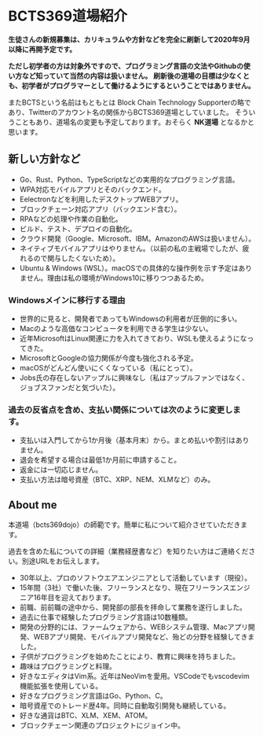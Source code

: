 # BCTS369道場紹介

**生徒さんの新規募集は、カリキュラムや方針などを完全に刷新して2020年9月以降に再開予定です。**

**ただし初学者の方は対象外ですので、プログラミング言語の文法やGithubの使い方など知っていて当然の内容は扱いません。
刷新後の道場の目標は少なくとも、初学者がプログラマーとして働けるようにするということではありません。**

またBCTSという名前はもともとは Block Chain Technology Supporterの略であり、Twitterのアカウント名の関係からBCTS369道場としていました。
そういうこともあり、道場名の変更も予定しております。おそらく **NK道場** となるかと思います。

## 新しい方針など

- Go、Rust、Python、TypeScriptなどの実用的なプログラミング言語。
- WPA対応モバイルアプリとそのバックエンド。
- Eelectronなどを利用したデスクトップWEBアプリ。
- ブロックチェーン対応アプリ（バックエンド含む）。
- RPAなどの処理や作業の自動化。
- ビルド、テスト、デプロイの自動化。
- クラウド開発（Google、Microsoft、IBM。AmazonのAWSは扱いません）。
- ネイティブモバイルアプリはやりません。（以前の私の主戦場でしたが、疲れるので関与したくないため）。
- Ubuntu & Windows (WSL）。macOSでの具体的な操作例を示す予定はありません。理由は私の環境がWindows10に移りつつあるため。

### Windowsメインに移行する理由

- 世界的に見ると、開発者であってもWindowsの利用者が圧倒的に多い。
- Macのような高価なコンピュータを利用できる学生は少ない。
- 近年MicrosoftはLinux関連に力を入れてきており、WSLも使えるようになってきた。
- MicrosoftとGoogleの協力関係が今度も強化される予定。
- macOSがどんどん使いにくくなっている（私にとって）。
- Jobs氏の存在しないアップルに興味なし（私はアップルファンではなく、ジョブスファンだと気づいた）。

### 過去の反省点を含め、支払い関係については次のように変更します。

- 支払いは入門してから1か月後（基本月末）から。まとめ払いや割引はありません。
- 退会を希望する場合は最低1か月前に申請すること。
- 返金には一切応じません。
- 支払い方法は暗号資産（BTC、XRP、NEM、XLMなど）のみ。

## About me

本道場（bcts369dojo）の師範です。簡単に私について紹介させていただきます。

過去を含めた私についての詳細（業務経歴書など）を知りたい方はご連絡ください。別途URLをお伝えします。

- 30年以上、プロのソフトウエアエンジニアとして活動しています（現役）。
- 15年間（3社）で働いた後、フリーランスとなり、現在フリーランスエンジニア16年目を迎えております。
- 前職、前前職の途中から、開発部の部長を拝命して業務を遂行しました。
- 過去に仕事で経験したプログラミング言語は10数種類。
- 開発の分野的には、ファームウェアから、WEBシステム管理、Macアプリ開発、WEBアプリ開発、モバイルアプリ開発など、殆どの分野を経験してきました。
- 子供がプログラミングを始めたことにより、教育に興味を持ちました。
- 趣味はプログラミングと料理。
- 好きなエディタはVim系。近年はNeoVimを愛用。VSCodeでもvscodevim機能拡張を使用している。
- 好きなプログラミング言語はGo、Python、C。
- 暗号資産でのトレード歴4年。同時に自動取引開発も継続している。
- 好きな通貨はBTC、XLM、XEM、ATOM。
- ブロックチェーン関連のプロジェクトにジョイン中。
